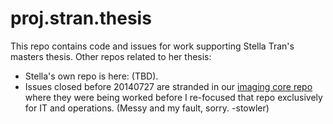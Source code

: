 proj.stran.thesis
=================

This repo contains code and issues for work supporting Stella Tran's masters thesis. Other repos related to her thesis:
- Stella's own repo is here: (TBD).
- Issues closed before 20140727 are stranded in our [imaging core repo](https://github.com/stowler/imagingcore/issues?milestone=13&state=closed) where they were being worked before I re-focused that repo exclusively for IT and operations. (Messy and my fault, sorry. -stowler)
